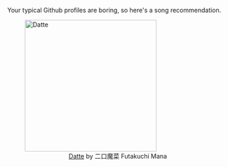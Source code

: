Your typical Github profiles are boring, so here's a song recommendation.
<figure><img width="300" height="300" src="https://i.scdn.co/image/ab67616d0000b2732a857b38250e5ab58faea525" alt="Datte" /><figcaption align="center"><a href="https://open.spotify.com/track/3hPFvR0TAMi5lJAT0pnbnv" target="_blank">Datte</a> by 二口魔菜 Futakuchi Mana</figcaption></figure>
